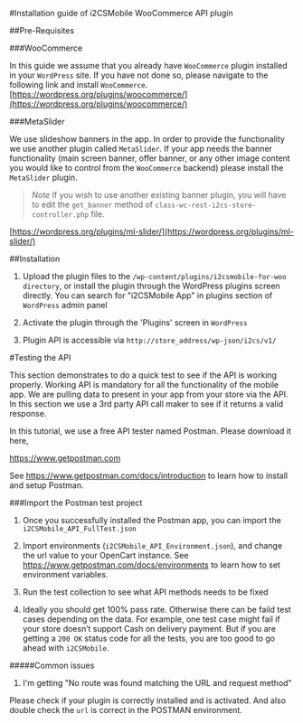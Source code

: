 #Installation guide of i2CSMobile WooCommerce API plugin

##Pre-Requisites

###WooCommerce

In this guide we assume that you already have `WooCommerce` plugin installed in your `WordPress` site. If you have not done so, please navigate to the following link and install `WooCommerce`. [https://wordpress.org/plugins/woocommerce/](https://wordpress.org/plugins/woocommerce/)

###MetaSlider

We use slideshow banners in the app. In order to provide the functionality we use another plugin called `MetaSlider`. If your app needs the banner functionality (main screen banner, offer banner, or any other image content you would like to control from the `WooCommerce` backend) please install the `MetaSlider` plugin. 

> *Note* If you wish to use another existing banner plugin, you will have to edit the `get_banner` method of `class-wc-rest-i2cs-store-controller.php` file.

[https://wordpress.org/plugins/ml-slider/](https://wordpress.org/plugins/ml-slider/) 

##Installation

1. Upload the plugin files to the `/wp-content/plugins/i2csmobile-for-woo directory`, or install the plugin through the WordPress plugins screen directly. You can search for "i2CSMobile App" in plugins section of `WordPress` admin panel

2. Activate the plugin through the 'Plugins' screen in `WordPress`

3. Plugin API is accessible via `http://store_address/wp-json/i2cs/v1/`

#Testing the API

This section demonstrates to do a quick test to see if the API is working properly. Working API is mandatory for all the functionality of the mobile app. We are pulling data to present in your app from your store via the API. In this section we use a 3rd party API call maker to see if it returns a valid response.

In this tutorial, we use a free API tester named Postman. Please download it here,

https://www.getpostman.com

See https://www.getpostman.com/docs/introduction to learn how to install and setup Postman. 

###Import the Postman test project

1.	Once you successfully installed the Postman app, you can import the `i2CSMobile_API_FullTest.json`

2.	Import environments (`i2CSMobile_API_Environment.json`), and change the url value to your OpenCart instance. See https://www.getpostman.com/docs/environments to learn how to set environment variables.

3.	Run the test collection to see what API methods needs to be fixed

4.	Ideally you should get 100% pass rate. Otherwise there can be faild test cases depending on the data. For example, one test case might fail if your store doesn’t support Cash on delivery payment. But if you are getting a `200 OK` status code for all the tests, you are too good to go ahead with `i2CSMobile`.

#####Common issues

1.	I'm getting "No route was found matching the URL and request method"

   Please check if your plugin is correctly installed and is activated. And also double check the `url` is correct in the POSTMAN environment.
